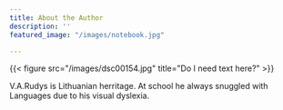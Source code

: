 ```yaml
---
title: About the Author
description: ''
featured_image: "/images/notebook.jpg"

---
```

{{< figure src="/images/dsc00154.jpg" title="Do I need text here?" >}}

V.A.Rudys is Lithuanian herritage. At school he always snuggled with Languages due to his visual dyslexia.